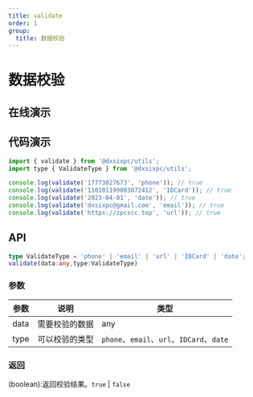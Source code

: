 ```yaml
---
title: validate
order: 1
group:
  title: 数据校验
---
```


# 数据校验

## 在线演示

<code src="./ValidateData.tsx"></code>

## 代码演示

```js
import { validate } from '@dxsixpc/utils';
import type { ValidateType } from '@dxsixpc/utils';

console.log(validate('17773827673', 'phone')); // true
console.log(validate('110101199003072412', 'IDCard')); // true
console.log(validate('2023-04-01', 'date')); // true
console.log(validate('dxsixpc@gmail.com', 'email')); // true
console.log(validate('https://zpcscc.top', 'url')); // true
```

## API

```typescript
type ValidateType = 'phone' | 'email' | 'url' | 'IDCard' | 'date';
validate(data:any,type:ValidateType)
```

### 参数

| 参数 | 说明           | 类型                                      |
| ---- | -------------- | ----------------------------------------- |
| data | 需要校验的数据 | any                                       |
| type | 可以校验的类型 | `phone`、`email`、`url`、`IDCard`、`date` |

### 返回

(boolean):返回校验结果。`true` | `false`
